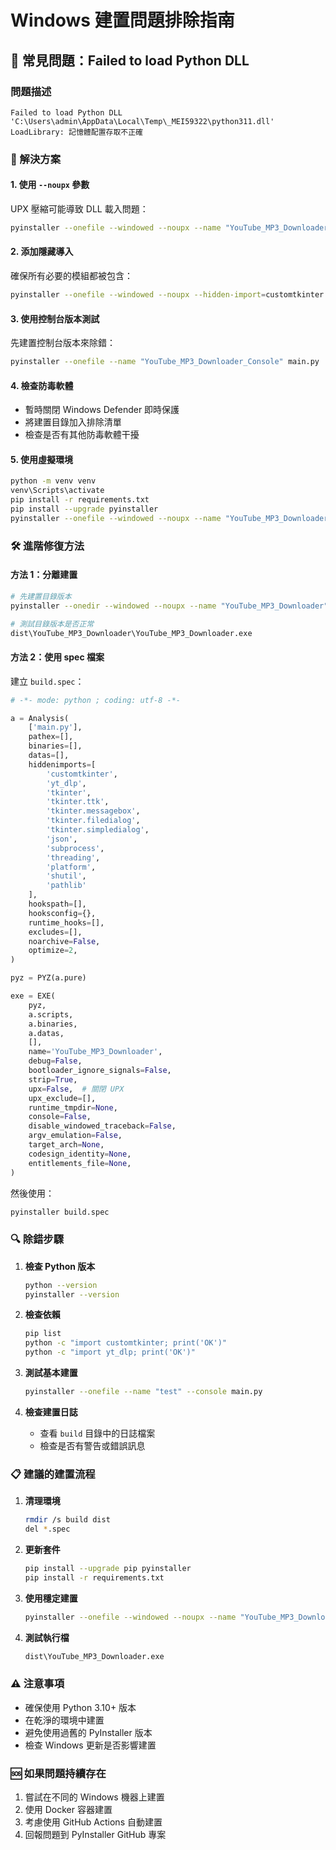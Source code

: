 # Windows 建置問題排除指南

## 🚨 常見問題：Failed to load Python DLL

### 問題描述
```
Failed to load Python DLL
'C:\Users\admin\AppData\Local\Temp\_MEI59322\python311.dll'
LoadLibrary: 記憶體配置存取不正確
```

### 🔧 解決方案

#### 1. 使用 `--noupx` 參數
UPX 壓縮可能導致 DLL 載入問題：
```bash
pyinstaller --onefile --windowed --noupx --name "YouTube_MP3_Downloader" main.py
```

#### 2. 添加隱藏導入
確保所有必要的模組都被包含：
```bash
pyinstaller --onefile --windowed --noupx --hidden-import=customtkinter --hidden-import=yt_dlp --hidden-import=tkinter --hidden-import=tkinter.ttk --hidden-import=tkinter.messagebox --hidden-import=tkinter.filedialog --hidden-import=tkinter.simpledialog --hidden-import=json --hidden-import=subprocess --hidden-import=threading --hidden-import=platform --hidden-import=shutil --hidden-import=pathlib --name "YouTube_MP3_Downloader" main.py
```

#### 3. 使用控制台版本測試
先建置控制台版本來除錯：
```bash
pyinstaller --onefile --name "YouTube_MP3_Downloader_Console" main.py
```

#### 4. 檢查防毒軟體
- 暫時關閉 Windows Defender 即時保護
- 將建置目錄加入排除清單
- 檢查是否有其他防毒軟體干擾

#### 5. 使用虛擬環境
```bash
python -m venv venv
venv\Scripts\activate
pip install -r requirements.txt
pip install --upgrade pyinstaller
pyinstaller --onefile --windowed --noupx --name "YouTube_MP3_Downloader" main.py
```

### 🛠️ 進階修復方法

#### 方法 1：分離建置
```bash
# 先建置目錄版本
pyinstaller --onedir --windowed --noupx --name "YouTube_MP3_Downloader" main.py

# 測試目錄版本是否正常
dist\YouTube_MP3_Downloader\YouTube_MP3_Downloader.exe
```

#### 方法 2：使用 spec 檔案
建立 `build.spec`：
```python
# -*- mode: python ; coding: utf-8 -*-

a = Analysis(
    ['main.py'],
    pathex=[],
    binaries=[],
    datas=[],
    hiddenimports=[
        'customtkinter',
        'yt_dlp',
        'tkinter',
        'tkinter.ttk',
        'tkinter.messagebox',
        'tkinter.filedialog',
        'tkinter.simpledialog',
        'json',
        'subprocess',
        'threading',
        'platform',
        'shutil',
        'pathlib'
    ],
    hookspath=[],
    hooksconfig={},
    runtime_hooks=[],
    excludes=[],
    noarchive=False,
    optimize=2,
)

pyz = PYZ(a.pure)

exe = EXE(
    pyz,
    a.scripts,
    a.binaries,
    a.datas,
    [],
    name='YouTube_MP3_Downloader',
    debug=False,
    bootloader_ignore_signals=False,
    strip=True,
    upx=False,  # 關閉 UPX
    upx_exclude=[],
    runtime_tmpdir=None,
    console=False,
    disable_windowed_traceback=False,
    argv_emulation=False,
    target_arch=None,
    codesign_identity=None,
    entitlements_file=None,
)
```

然後使用：
```bash
pyinstaller build.spec
```

### 🔍 除錯步驟

1. **檢查 Python 版本**
   ```bash
   python --version
   pyinstaller --version
   ```

2. **檢查依賴**
   ```bash
   pip list
   python -c "import customtkinter; print('OK')"
   python -c "import yt_dlp; print('OK')"
   ```

3. **測試基本建置**
   ```bash
   pyinstaller --onefile --name "test" --console main.py
   ```

4. **檢查建置日誌**
   - 查看 `build` 目錄中的日誌檔案
   - 檢查是否有警告或錯誤訊息

### 📋 建議的建置流程

1. **清理環境**
   ```bash
   rmdir /s build dist
   del *.spec
   ```

2. **更新套件**
   ```bash
   pip install --upgrade pip pyinstaller
   pip install -r requirements.txt
   ```

3. **使用穩定建置**
   ```bash
   pyinstaller --onefile --windowed --noupx --name "YouTube_MP3_Downloader" --optimize=2 --strip --hidden-import=customtkinter --hidden-import=yt_dlp --hidden-import=tkinter --hidden-import=tkinter.ttk --hidden-import=tkinter.messagebox --hidden-import=tkinter.filedialog --hidden-import=tkinter.simpledialog --hidden-import=json --hidden-import=subprocess --hidden-import=threading --hidden-import=platform --hidden-import=shutil --hidden-import=pathlib main.py
   ```

4. **測試執行檔**
   ```bash
   dist\YouTube_MP3_Downloader.exe
   ```

### ⚠️ 注意事項

- 確保使用 Python 3.10+ 版本
- 在乾淨的環境中建置
- 避免使用過舊的 PyInstaller 版本
- 檢查 Windows 更新是否影響建置

### 🆘 如果問題持續存在

1. 嘗試在不同的 Windows 機器上建置
2. 使用 Docker 容器建置
3. 考慮使用 GitHub Actions 自動建置
4. 回報問題到 PyInstaller GitHub 專案
